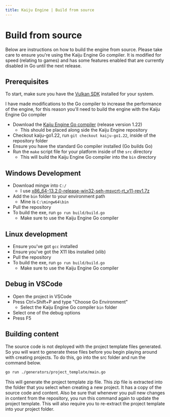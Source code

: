 ```yaml
---
title: Kaiju Engine | Build from source
---
```


# Build from source

Below are instructions on how to build the engine from source. Please take care to ensure you're using the Kaiju Engine Go compiler. It is modified for speed (relating to games) and has some features enabled that are currently disabled in Go until the next release.

## Prerequisites
To start, make sure you have the [Vulkan SDK](https://vulkan.lunarg.com/sdk/home) installed for your system.

I have made modifications to the Go compiler to increase the performance of the engine, for this reason you'll need to build the engine with the Kaiju Engine Go compiler

- Download the [Kaiju Engine Go compiler](https://github.com/KaijuEngine/go/tree/kaiju-go1.22) (release version 1.22)
  - This should be placed along side the Kaiju Engine repository
- Checkout kaiju-go1.22, run `git checkout kaiju-go1.22`, inside of the repository folder
- Ensure you have the standard Go compiler installed (Go builds Go)
- Run the `make` script file for your platform inside of the `src` directory
  - This will build the Kaiju Engine Go compiler into the `bin` directory

## Windows Development
- Download mingw into `C:/`
  - I use [x86_64-13.2.0-release-win32-seh-msvcrt-rt_v11-rev1.7z
](https://github.com/niXman/mingw-builds-binaries/releases)
- Add the `bin` folder to your environment path
  - Mine is `C:\mingw64\bin`
- Pull the repository
- To build the exe, run `go run build/build.go`
  - Make sure to use the Kaiju Engine Go compiler

## Linux development
- Ensure you've got `gcc` installed
- Ensure you've got the X11 libs installed (xlib)
- Pull the repository
- To build the exe, run `go run build/build.go`
  - Make sure to use the Kaiju Engine Go compiler

## Debug in VSCode
- Open the project in VSCode
- Press Ctrl+Shift+P and type "Choose Go Environment"
  - Select the Kaiju Engine Go compiler `bin` folder
- Select one of the debug options
- Press F5

## Building content
The source code is not deployed with the project template files generated. So you will want to generate these files before you begin playing around with creating projects. To do this, go into the src folder and run the command below.
```bash
go run ./generators/project_template/main.go
```

This will generate the project template zip file. This zip file is extracted into the folder that you select when creating a new project. It has a copy of the source code and content. Also be sure that whenever you pull new changes in content from the repository, you run this command again to update the project template. This will also require you to re-extract the project template into your project folder.